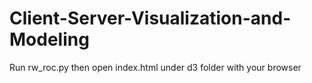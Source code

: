 # Client-Server-Visualization-and-Modeling

Run rw_roc.py then open index.html under d3 folder with your browser
